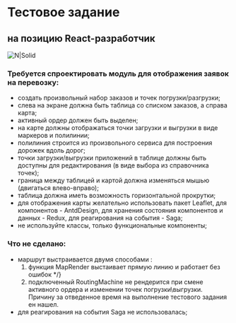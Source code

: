 # Тестовое задание
## на позицию React-разработчик

![N|Solid](https://sojuzpatent.com/tmImgs/676/676633.jpg)

### Требуется спроектировать модуль для отображения заявок на перевозку:

- создать произвольный набор заказов и точек погрузки/разгрузки;
- слева на экране должна быть таблица со списком заказов, а справа карта;
- активный ордер должен быть выделен;
- на карте должны отображаться точки загрузки и выгрузки в виде маркеров и полилинии;
- полилиния строится из произвольного сервиса для построения дорожек вдоль дорог;
- точки загрузки/выгрузки приложений в таблице должны быть доступны для редактирования (в виде выбора из справочника точек);
- граница между таблицей и картой должна изменяться мышью (двигаться влево-вправо);
- таблица должна иметь возможность горизонтальной прокрутки;
- для отображения карты желательно использовать пакет Leaflet, для компонентов - AntdDesign, для хранения состояния компонентов и данных - Redux, для реагирования на события - Saga;
- не используйте классы, только функциональные компоненты;

### Что не сделано:
- маршрут выстраивается двумя способами :
  1. функция MapRender выстаивает прямую линию и работает без ошибок */}
  2. подключенный RoutingMachine не рендерится при смене активного ордера и изменении точек погрузки\выгрузки. Причину за отведенное время на выполнение тестового задания ен нашел.
- для реагирования на события Saga не использовалась;